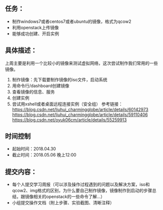 ## 任务：
- 制作windows7或者centos7或者ubuntu的镜像，格式为qcow2
- 利用openstack上传镜像
- 能够成功创建、开启实例

## 具体描述：
上周主要是利用一个比较小的镜像来测试虚拟网络，这次尝试制作我们常用的一些镜像。
1. 制作镜像：先下载要制作镜像的iso文件，启动系统
2. 用命令行/dashboard创建镜像
3. 查看镜像的信息、服务
4. 创建实例
5. 尝试用xshell或者桌面远程连接实例（安全组）
参考链接：
https://blog.csdn.net/liuhui_charmingglobe/article/details/60142973
https://blog.csdn.net/liuhui_charmingglobe/article/details/59110406 
https://blog.csdn.net/oyuk06cm/article/details/55259913

## 时间控制
- 起始时间：2018.04.30
- 截止时间：2018.05.06 晚上12:00

## 提交内容：
- 每个人提交学习周报（可以涉及操作过程遇到的问题以及解决方案，iso和qcow2、img格式的区别，为什么要自己制作镜像，镜像制作到启动的步骤总结，跟镜像相关的openstack的一些命令了解...）
- 小组提交操作文档（附上步骤、实验截图、清晰注释）

